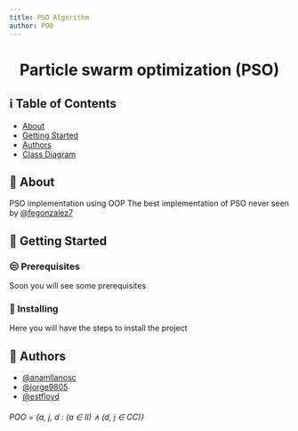 ```yaml
---
title: PSO Algorithm
author: POO
---
```

<h1 align="center">Particle swarm optimization (PSO)</h1>


## ℹ️ Table of Contents

- [About](#about)
- [Getting Started](#getting_started)
- [Authors](#authors)
- [Class Diagram](#diagram)

## 📂 About <a name = "about"></a>

PSO implementation using OOP
The best implementation of PSO never seen by [@fegonzalez7](https://github.com/fegonzalez7)

## 👾 Getting Started <a name = "getting_started"></a>

### 😒 Prerequisites 

Soon you will see some prerequisites

### 🎩 Installing 

Here you will have the steps to install the project

## 🤵 Authors <a name = "authors"></a>

- [@anamllanosc](https://github.com/anamllanosc)
- [@jorge9805](https://github.com/jorge9805)
- [@estfloyd](https://github.com/estfloyd)
###### POO = {a, j, d : (a $\in$ II) $\land$ (d, j $\in$ CC)}
